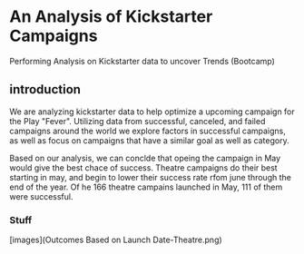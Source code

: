 # An Analysis of Kickstarter Campaigns
Performing Analysis on Kickstarter data to uncover Trends (Bootcamp)

## introduction
We are analyzing kickstarter data to help optimize a upcoming campaign for the Play "Fever". Utilizing data from successful, canceled, and failed campaigns around the world we explore factors in successful campaigns, as well as focus on campaigns that have a similar goal as well as category.

Based on our analysis, we can conclde that opeing the campaign in May would give the best chace of success. Theatre campaigns do their best starting in may, and begin to lower their success rate rfom june through the end of the year. Of he 166 theatre campains launched in May, 111 of them were successful.

### Stuff

[images](Outcomes Based on Launch Date-Theatre.png)
